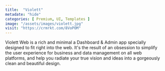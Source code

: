 ```yaml
---
title:  "Violett"
metadate: "hide"
categories: [ Premium, UI, Templates ]
image: "/assets/images/violett.jpg"
visit: "https://crmrkt.com/8VoPOM"
---
```

Violett Web is a rich and minimal a Dashboard & Admin app specially designed to fit right into the web. It's the result of an obsession to simplify the user experience for business and data management on all web platforms, and help you radiate your true vision and ideas into a gorgeously clean and beautiful design.
